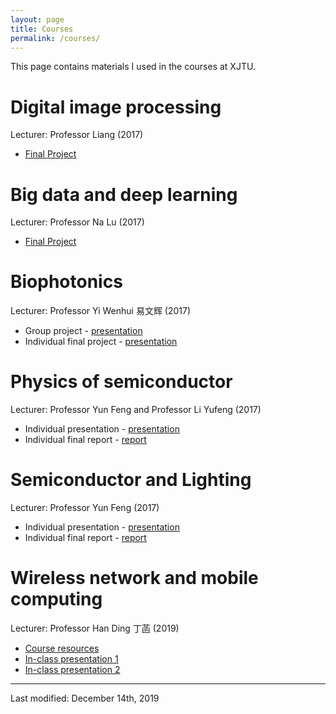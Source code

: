 ```yaml
---
layout: page
title: Courses
permalink: /courses/
---
```


This page contains materials I used in the courses at XJTU. 

# Digital image processing
Lecturer: Professor Liang (2017)
- [Final Project](https://github.com/marchputt/courses/tree/master/2017-dip)

# Big data and deep learning 
Lecturer: Professor Na Lu (2017)
- [Final Project](https://github.com/marchputt/courses/tree/master/2017-bddl)

# Biophotonics 
Lecturer: Professor Yi Wenhui 易文辉 (2017)
- Group project - [presentation](https://github.com/marchputt/courses/blob/master/2017-biophotonics/rna-transcription-translation-and-protein-synthesis.pdf)
- Individual final project - [presentation](https://github.com/marchputt/courses/blob/master/2017-biophotonics/Biosensor-pulse-oximeter-licensed.pdf)

# Physics of semiconductor
Lecturer: Professor Yun Feng and Professor Li Yufeng (2017)
- Individual presentation - [presentation](https://github.com/marchputt/courses/blob/master/2017-physics-semiconductor/presentation/pargorn-puttapirat-degradation-of-solar-cell-licensed.pdf)
- Individual final report - [report](https://github.com/marchputt/courses/blob/master/2017-physics-semiconductor/report/v3-1_Formatted_Degradation-of-solar-cells_PargornPUTTAPIRAT_3117999011-licensed.pdf)

# Semiconductor and Lighting 
Lecturer: Professor Yun Feng (2017)
- Individual presentation - [presentation](https://github.com/marchputt/courses/blob/master/2017-semiconductor-lighting/final-presentation/pargorn-puttapirat-amoled-final-presentation.pdf)
- Individual final report - [report](https://github.com/marchputt/courses/blob/master/2017-semiconductor-lighting/final-report/v3-1_Formatted_SL_FinalReport_PargornPuttapirat_3117999011-licensed.pdf)

# Wireless network and mobile computing 
Lecturer: Professor Han Ding 丁菡 (2019)
- [Course resources](https://github.com/marchputt/courses/tree/master/2019-wnmb)
- [In-class presentation 1](https://github.com/marchputt/courses/blob/master/2019-wnmb/presentation-duet.pdf)
- [In-class presentation 2](https://github.com/marchputt/courses/blob/master/2019-wnmb/presentation-eBP.pdf)

---

Last modified: December 14th, 2019
